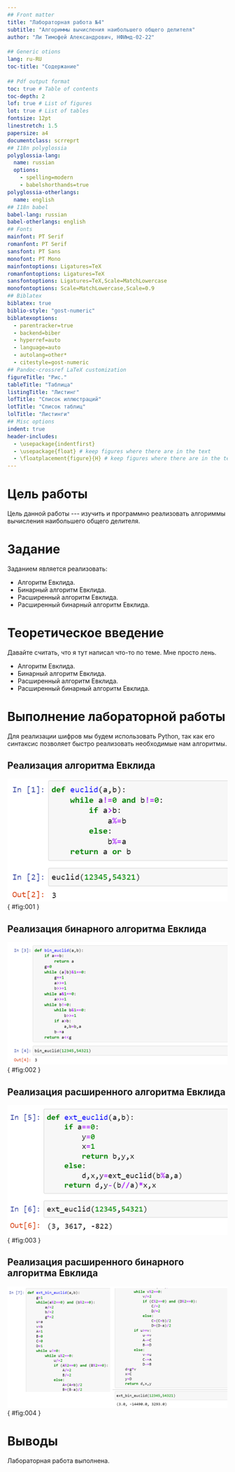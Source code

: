 ```yaml
---
## Front matter
title: "Лабораторная работа №4"
subtitle: "Алгориммы вычисления наибольшего общего делителя"
author: "Ли Тимофей Александрович, НФИмд-02-22"

## Generic otions
lang: ru-RU
toc-title: "Содержание"

## Pdf output format
toc: true # Table of contents
toc-depth: 2
lof: true # List of figures
lot: true # List of tables
fontsize: 12pt
linestretch: 1.5
papersize: a4
documentclass: scrreprt
## I18n polyglossia
polyglossia-lang:
  name: russian
  options:
	- spelling=modern
	- babelshorthands=true
polyglossia-otherlangs:
  name: english
## I18n babel
babel-lang: russian
babel-otherlangs: english
## Fonts
mainfont: PT Serif
romanfont: PT Serif
sansfont: PT Sans
monofont: PT Mono
mainfontoptions: Ligatures=TeX
romanfontoptions: Ligatures=TeX
sansfontoptions: Ligatures=TeX,Scale=MatchLowercase
monofontoptions: Scale=MatchLowercase,Scale=0.9
## Biblatex
biblatex: true
biblio-style: "gost-numeric"
biblatexoptions:
  - parentracker=true
  - backend=biber
  - hyperref=auto
  - language=auto
  - autolang=other*
  - citestyle=gost-numeric
## Pandoc-crossref LaTeX customization
figureTitle: "Рис."
tableTitle: "Таблица"
listingTitle: "Листинг"
lofTitle: "Список иллюстраций"
lotTitle: "Список таблиц"
lolTitle: "Листинги"
## Misc options
indent: true
header-includes:
  - \usepackage{indentfirst}
  - \usepackage{float} # keep figures where there are in the text
  - \floatplacement{figure}{H} # keep figures where there are in the text
---
```


# Цель работы

Цель данной работы --- изучить и программно реализовать алгориммы вычисления наибольшего общего делителя.

# Задание

Заданием является реализовать:

- Алгоритм Евклида.
- Бинарный алгоритм Евклида.
- Расширенный алгоритм Евклида.
- Расширенный бинарный алгоритм Евклида.

# Теоретическое введение

Давайте считать, что я тут написал что-то по теме. Мне просто лень.

- Алгоритм Евклида.
- Бинарный алгоритм Евклида.
- Расширенный алгоритм Евклида.
- Расширенный бинарный алгоритм Евклида.

# Выполнение лабораторной работы

Для реализации шифров мы будем использовать Python, так как его синтаксис позволяет быстро реализовать необходимые нам алгоритмы.

## Реализация алгоритма Евклида

![алгоритм Евклида](images/1.png){ #fig:001 }

## Реализация бинарного алгоритма Евклида

![бинарный алгоритм Евклида](images/2.png){ #fig:002 }

## Реализация расширенного алгоритма Евклида

![расширенный алгоритм Евклида](images/3.png){ #fig:003 }

## Реализация расширенного бинарного алгоритма Евклида

![расширенный бинарный алгоритм Евклида](images/4.png){ #fig:004 }

# Выводы

Лабораторная работа выполнена.

